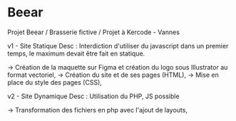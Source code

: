 # Beear
Projet Beear / Brasserie fictive / Projet à Kercode - Vannes

v1 - Site Statique
Desc : Interdiction d'utiliser du javascript dans un premier temps, le maximum devait être fait en statique.

  -> Création de la maquette sur Figma et création du logo sous Illustrator au format vectoriel,
  -> Création du site et de ses pages (HTML),
  -> Mise en place du style des pages (CSS),

v2 - Site Dynamique 
Desc : Utilisation du PHP, JS possible

  -> Transformation des fichiers en php avec l'ajout de layouts,